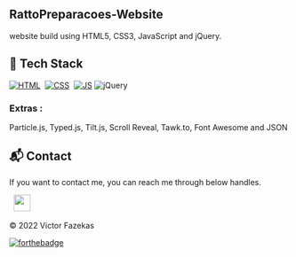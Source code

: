 ## RattoPreparacoes-Website
 website build using HTML5, CSS3, JavaScript and jQuery.




## 📌 Tech Stack
[![HTML](https://img.shields.io/badge/html5%20-%23E34F26.svg?&style=for-the-badge&logo=html5&logoColor=white)](https://github.com/jigar-sable/Portfolio-Website/search?l=html)&nbsp;
[![CSS](https://img.shields.io/badge/css3%20-%231572B6.svg?&style=for-the-badge&logo=css3&logoColor=white)](https://github.com/jigar-sable/Portfolio-Website/search?l=css)&nbsp;
[![JS](https://img.shields.io/badge/javascript%20-%23323330.svg?&style=for-the-badge&logo=javascript&logoColor=%23F7DF1E)](https://github.com/jigar-sable/Portfolio-Website/search?l=javascript)
<img alt="jQuery" src="https://img.shields.io/badge/jquery-%230769AD.svg?style=for-the-badge&logo=jquery&logoColor=white"/>

### Extras : 
Particle.js, Typed.js, Tilt.js, Scroll Reveal, Tawk.to, Font Awesome and JSON




<h2>📬 Contact</h2>


If you want to contact me, you can reach me through below handles.

&nbsp;&nbsp;<a href="https://www.linkedin.com/in/victor-fazekas/"><img src="https://www.felberpr.com/wp-content/uploads/linkedin-logo.png" width="30"></img></a>

© 2022 Victor Fazekas


[![forthebadge](https://forthebadge.com/images/badges/built-with-love.svg)](https://forthebadge.com)
